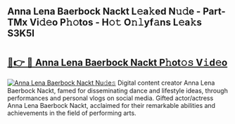 ## Anna Lena Baerbock Nackt L𝚎a𝚔ed N𝚞𝚍e - Part-TMx Vi𝚍𝚎o P𝚑𝚘tos - H𝚘𝚝 O𝚗𝚕yf𝚊ns L𝚎a𝚔s S3K5I

# <h2><a href="http://kf1be7.oniu.top/?m=Anna+Lena+Baerbock+Nackt">🔗👉 🔴 Anna Lena Baerbock Nackt P𝚑ot𝚘𝚜 V𝚒d𝚎o</a></h2>

[![Anna Lena Baerbock Nackt Nu𝚍e𝚜](https://i.imgur.com/0qMVB7G.gif)](http://kf1be7.oniu.top/?m=Anna+Lena+Baerbock+Nackt)
Digital content creator Anna Lena Baerbock Nackt, famed for disseminating dance and lifestyle ideas, through performances and personal vlogs on social media. Gifted actor/actress Anna Lena Baerbock Nackt, acclaimed for their remarkable abilities and achievements in the field of performing arts.  
